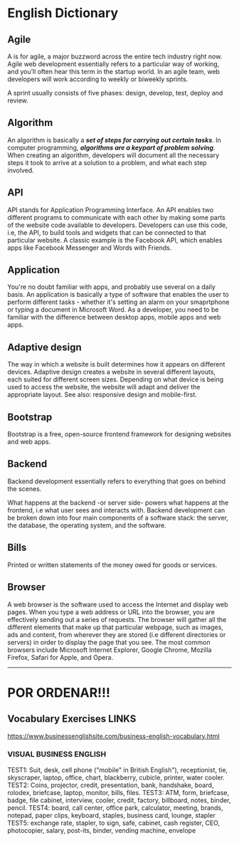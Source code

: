 # English Dictionary

## Agile

A is for agile, a major buzzword across the entire tech industry right now. Agile web development essentially refers to a particular way of working, and you’ll often hear this term in the startup world. In an agile team, web developers will work according to weekly or biweekly sprints.

A sprint usually consists of five phases: design, develop, test, deploy and review.

## Algorithm
 
An algorithm is basically a ***set of steps for carrying out certain tasks***. In computer programming, ***algorithms are a keypart of problem solving***. When creating an algorithm, developers will document all the necessary steps it took to arrive at a solution to a problem, and what each step involved.

## API

API stands for Application Programming Interface. An API enables two different programs to communicate with each other by making some parts of the website code available to developers. Developers can use this code, i.e, the API, to build tools and widgets that can be connected to that particular website. A classic example is the Facebook API, which enables apps like Facebook Messenger and Words with Friends.

## Application

You're no doubt familiar with apps, and probably use several on a daily basis. An application is basically a type of software that enables the user to perform different tasks - whether it's setting an alarm on your smaprtphone or typing a document in Microsoft Word. As a developer, you need to be familiar with the difference between desktop apps, mobile apps and web apps.

## Adaptive design

The way in which a website is built determines how it appears on different devices. Adaptive design creates a website in several different layouts, each suited for different screen sizes. Depending on what device is being used to access the website, the website will adapt and deliver the appropriate layout. See also: responsive design and mobile-first.

## Bootstrap

Bootstrap is a free, open-source frontend framework for designing websites and web apps.

## Backend

Backend development essentially refers to everything that goes on behind the scenes.

What happens at the backend -or server side- powers what happens at the frontend, i.e what user sees and interacts with. Backend development can be broken down into four main components of a software stack: the server, the database, the operating system, and the software.

## Bills

Printed or written statements of the money owed for goods or services.

## Browser

A web browser is the software used to access the Internet and display web pages. When you type a web address or URL into the browser, you are effectively sending out a series of requests. The browser will gather all the different elements that make up that particular webpage, such as images, ads and content, from wherever they are stored (i.e different directories or servers) in order to display the page that you see. The most common browsers include Microsoft Internet Explorer, Google Chrome, Mozilla Firefox, Safari for Apple, and Opera.

***

# POR ORDENAR!!!

## Vocabulary Exercises LINKS

https://www.businessenglishsite.com/business-english-vocabulary.html

### VISUAL BUSINESS ENGLISH
TEST1:
Suit, desk, cell phone ("mobile" in British English"), receptionist, tie, skyscraper, laptop, office, chart, blackberry, cubicle, printer, water cooler.
TEST2:
Coins, projector, credit, presentation, bank, handshake, board, rolodex, briefcase, laptop, monitor, bills, files.
TEST3:
ATM, form, briefcase, badge, file cabinet, interview, cooler, credit, factory, billboard, notes, binder, pencil.
TEST4:
board, call center, office park, calculator, meeting, brands, notepad, paper clips, keyboard, staples, business card, lounge, stapler
TEST5:
exchange rate, stapler, to sign, safe, cabinet, cash register, CEO, photocopier, salary, post-its, binder, vending machine, envelope














